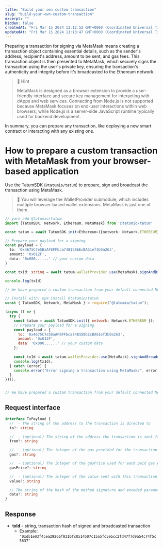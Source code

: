 ```yaml
---
title: "Build your own custom transaction"
slug: "build-your-own-custom-transaction"
excerpt: ""
hidden: false
createdAt: "Fri Mar 15 2024 13:12:52 GMT+0000 (Coordinated Universal Time)"
updatedAt: "Fri Mar 15 2024 13:13:47 GMT+0000 (Coordinated Universal Time)"
---
```

Preparing a transaction for signing via MetaMask means creating a transaction object containing essential details, such as the sender's address, recipient's address, amount to be sent, and gas fees. This transaction object is then presented to MetaMask, which securely signs the transaction using the user's private key, ensuring the transaction's authenticity and integrity before it's broadcasted to the Ethereum network.

> 📘 Hint
> 
> MetaMask is designed as a browser extension to provide a user-friendly interface and secure key management for interacting with dApps and web services. Connecting from Node.js is not supported because MetaMask focuses on end-user interactions within web browsers, while Node.js is a server-side JavaScript runtime typically used for backend development.

In summary, you can prepare any transaction, like deploying a new smart contract or interacting with any existing one.

# How to prepare a custom transaction with MetaMask from your browser-based application

Use the TatumSDK (`@tatumio/tatum`) to prepare, sign and broadcast the transaction using MetaMask.

> 📘 You will leverage the WalletProvider submodule, which includes multiple browser-based wallet extensions. MetaMask is just one of them.

```typescript
// yarn add @tatumio/tatum
import {TatumSDK, Network, Ethereum, MetaMask} from '@tatumio/tatum'

const tatum = await TatumSDK.init<Ethereum>({network: Network.ETHEREUM})

// Prepare your payload for a signing
const payload = {
  to: '0x4675C7e5BaAFBFFbca748158bEcBA61ef3b0a263',
  amount: '0x012F',
  data: '0x000......' // your custom data
}

const txId: string = await tatum.walletProvider.use(MetaMask).signAndBroadcast(payload)

console.log(txId)

// We have prepared a custom transaction from your default connected MetaMask account
```
```javascript
// Install with: npm install @tatumio/tatum
const { TatumSDK, Network, MetaMask } = require("@tatumio/tatum");

(async () => {
  try {
    const tatum = await TatumSDK.init({ network: Network.ETHEREUM });
    // Prepare your payload for a signing
    const payload = {
      to: '0x4675C7e5BaAFBFFbca748158bEcBA61ef3b0a263',
      amount: '0x012F',
      data: '0x000......' // your custom data
    };
    
    const txId = await tatum.walletProvider.use(MetaMask).signAndBroadcast(payload);
    console.log(txId);
  } catch (error) {
    console.error("Error signing a transaction using MetaMask:", error);
  }
})();


// We have prepared a custom transaction from your default connected MetaMask account
```

## Request interface

```typescript
interface TxPayload {
  //  - The string of the address to the transaction is directed to
  to?: string

  //  - (optional) The string of the address the transaction is sent from
  from?: string

  //  - (optional) The integer of the gas provided for the transaction execution
  gas?: string

  //  - (optional) The integer of the gasPrice used for each paid gas encoded as hexadecimal
  gasPrice?: string

  //  - (optional) The integer of the value sent with this transaction encoded as hexadecimal
  value?: string

  // The string of the hash of the method signature and encoded parameters, see the Ethereum Contract ABI
  data?: string
}
```

## Response

- **txId** - string, transaction hash of signed and broadcasted transaction
  - Example: `"0xdb1e03f4cea29265f031bfc0514b07c15a5fc5e5cc2fd47f7d9a54c74f5c5637"`
